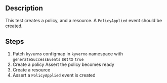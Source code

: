 ## Description

This test creates a policy, and a resource.
A `PolicyApplied` event should be created.

## Steps

1. Patch `kyverno` configmap in `kyverno` namespace with `generateSuccessEvents` set to `true`
2. Create a policy
   Assert the policy becomes ready
3. Create a resource
4. Assert a `PolicyApplied` event is created
